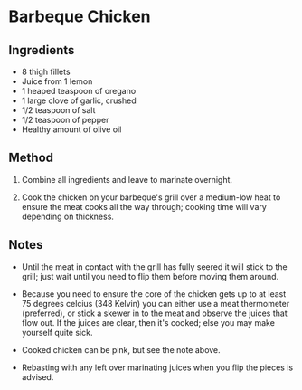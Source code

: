 # Barbeque Chicken

## Ingredients

* 8 thigh fillets
* Juice from 1 lemon
* 1 heaped teaspoon of oregano
* 1 large clove of garlic, crushed
* 1/2 teaspoon of salt
* 1/2 teaspoon of pepper
* Healthy amount of olive oil

## Method

1. Combine all ingredients and leave to marinate overnight.

1. Cook the chicken on your barbeque's grill over a medium-low heat to ensure
the meat cooks all the way through; cooking time will vary depending on
thickness.

## Notes

* Until the meat in contact with the grill has fully seered it will stick to
the grill; just wait until you need to flip them before moving them around.

* Because you need to ensure the core of the chicken gets up to at least 75
degrees celcius (348 Kelvin) you can either use a meat thermometer (preferred),
or stick a skewer in to the meat and observe the juices that flow out. If the
juices are clear, then it's cooked; else you may make yourself quite sick.

* Cooked chicken can be pink, but see the note above.

* Rebasting with any left over marinating juices when you flip the pieces is
advised.

